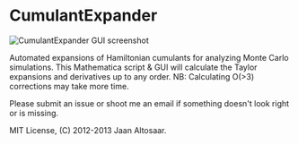 CumulantExpander
================

![CumulantExpander GUI screenshot](https://jaan.io/CumulantExpander.png)

Automated expansions of Hamiltonian cumulants for analyzing Monte Carlo simulations. This Mathematica script & GUI will calculate the Taylor expansions and derivatives up to any order. NB: Calculating O(>3) corrections may take more time.

Please submit an issue or shoot me an email if something doesn't look right or is missing.

MIT License, (C) 2012-2013 Jaan Altosaar.
